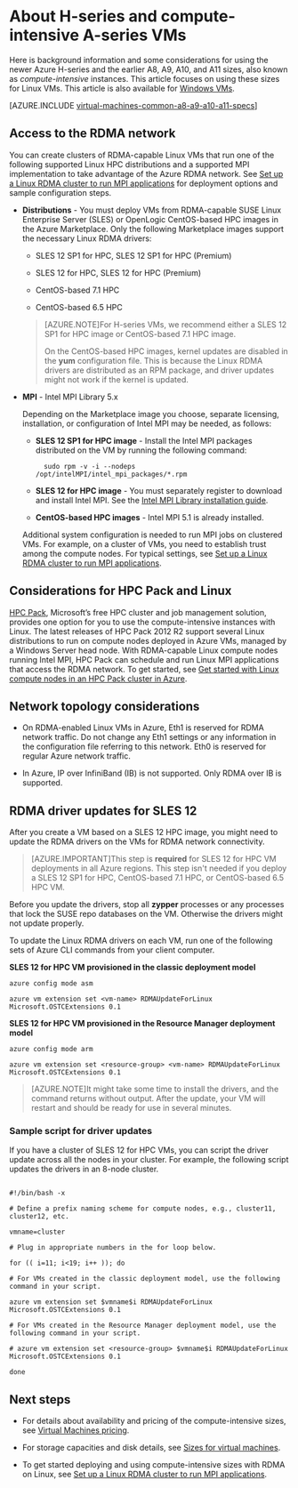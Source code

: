 <properties
 pageTitle="About compute-intensive VMs with Linux | Microsoft Azure"
 description="Get background information and considerations for using the H-series and A8, A9, A10, and A11 compute-intensive sizes for Linux VMs"
 services="virtual-machines-linux"
 documentationCenter=""
 authors="dlepow"
 manager="timlt"
 editor=""
 tags="azure-resource-manager,azure-service-management"/>
<tags
ms.service="virtual-machines-linux"
 ms.devlang="na"
 ms.topic="article"
 ms.tgt_pltfrm="vm-linux"
 ms.workload="infrastructure-services"
 ms.date="09/21/2016"
 ms.author="danlep"/>

# About H-series and compute-intensive A-series VMs 

Here is background information and some considerations for using the newer Azure H-series and the earlier A8, A9, A10, and A11 sizes, also known as *compute-intensive* instances. This article focuses on using these sizes for Linux VMs. This article is also available for [Windows VMs](virtual-machines-windows-a8-a9-a10-a11-specs.md).




[AZURE.INCLUDE [virtual-machines-common-a8-a9-a10-a11-specs](../../includes/virtual-machines-common-a8-a9-a10-a11-specs.md)]

## Access to the RDMA network

You can create clusters of RDMA-capable Linux VMs that run one of the following supported Linux HPC distributions and a supported MPI implementation to take advantage of the Azure RDMA network. See [Set up a Linux RDMA cluster to run MPI applications](virtual-machines-linux-classic-rdma-cluster.md) for deployment options and sample configuration steps.

* **Distributions** - You must deploy VMs from RDMA-capable SUSE Linux Enterprise Server (SLES) or OpenLogic CentOS-based HPC images in the Azure Marketplace. Only the following Marketplace images support the necessary Linux RDMA drivers:

    * SLES 12 SP1 for HPC, SLES 12 SP1 for HPC (Premium)
    
    * SLES 12 for HPC, SLES 12 for HPC (Premium)
    
    * CentOS-based 7.1 HPC
    
    * CentOS-based 6.5 HPC
    
    >[AZURE.NOTE]For H-series VMs, we recommend either a SLES 12 SP1 for HPC image or CentOS-based 7.1 HPC image.
    >
    >On the CentOS-based HPC images, kernel updates are disabled in the **yum** configuration file. This is because the Linux RDMA drivers are distributed as an RPM package, and driver updates might not work if the kernel is updated.

* **MPI** - Intel MPI Library 5.x

    Depending on the Marketplace image you choose, separate licensing, installation, or configuration of Intel MPI may be needed, as follows: 
    
    * **SLES 12 SP1 for HPC image** - Install the Intel MPI packages distributed on the VM by running the following command:
    
            sudo rpm -v -i --nodeps /opt/intelMPI/intel_mpi_packages/*.rpm

    * **SLES 12 for HPC image** - You must separately register to download and install Intel MPI. See the [Intel MPI Library installation guide](https://software.intel.com/sites/default/files/managed/7c/2c/intelmpi-2017-installguide-linux.pdf).
    
    * **CentOS-based HPC images**  - Intel MPI 5.1 is already installed.  

    Additional system configuration is needed to run MPI jobs on clustered VMs. For example, on a cluster of VMs, you need to establish trust among the compute nodes. For typical settings, see [Set up a Linux RDMA cluster to run MPI applications](virtual-machines-linux-classic-rdma-cluster.md).


## Considerations for HPC Pack and Linux

[HPC Pack](https://technet.microsoft.com/library/jj899572.aspx), Microsoft’s free HPC cluster and job management solution, provides one option for you to use the compute-intensive instances with Linux. The latest releases of HPC Pack 2012 R2 support several Linux distributions to run on compute nodes deployed in Azure VMs, managed by a Windows Server head node. With RDMA-capable Linux compute nodes running Intel MPI, HPC Pack can schedule and run Linux MPI applications that access the RDMA network. To get started, see [Get started with Linux compute nodes in an HPC Pack cluster in Azure](virtual-machines-linux-classic-hpcpack-cluster.md).

## Network topology considerations

* On RDMA-enabled Linux VMs in Azure, Eth1 is reserved for RDMA network traffic. Do not change any Eth1 settings or any information in the configuration file referring to this network. Eth0 is reserved for regular Azure network traffic.

* In Azure, IP over InfiniBand (IB) is not supported. Only RDMA over IB is supported.

## RDMA driver updates for SLES 12

After you create a VM based on a SLES 12 HPC image, you might need to update the RDMA drivers on the VMs for RDMA network connectivity. 

>[AZURE.IMPORTANT]This step is **required** for SLES 12 for HPC VM deployments in all Azure regions. 
>This step isn't needed if you deploy a SLES 12 SP1 for HPC, CentOS-based 7.1 HPC, or CentOS-based 6.5 HPC VM. 

Before you update the drivers, stop all **zypper** processes or any processes that lock the SUSE repo databases on the VM. Otherwise the drivers might not update properly.  

To update the Linux RDMA drivers on each VM, run one of the following sets of Azure CLI commands from your client computer.

**SLES 12 for HPC VM provisioned in the classic deployment model**

```
azure config mode asm

azure vm extension set <vm-name> RDMAUpdateForLinux Microsoft.OSTCExtensions 0.1
```

**SLES 12 for HPC VM provisioned in the Resource Manager deployment model**

```
azure config mode arm

azure vm extension set <resource-group> <vm-name> RDMAUpdateForLinux Microsoft.OSTCExtensions 0.1
```

>[AZURE.NOTE]It might take some time to install the drivers, and the command returns without output. After the update, your VM will restart and should be ready for use in several minutes.

### Sample script for driver updates

If you have a cluster of SLES 12 for HPC VMs, you can script the driver update across all the nodes in your cluster. For example, the following script updates the drivers in an 8-node cluster.

```

#!/bin/bash -x

# Define a prefix naming scheme for compute nodes, e.g., cluster11, cluster12, etc.

vmname=cluster

# Plug in appropriate numbers in the for loop below.

for (( i=11; i<19; i++ )); do

# For VMs created in the classic deployment model, use the following command in your script.

azure vm extension set $vmname$i RDMAUpdateForLinux Microsoft.OSTCExtensions 0.1

# For VMs created in the Resource Manager deployment model, use the following command in your script.

# azure vm extension set <resource-group> $vmname$i RDMAUpdateForLinux Microsoft.OSTCExtensions 0.1

done

```


## Next steps

* For details about availability and pricing of the compute-intensive sizes, see [Virtual Machines pricing](https://azure.microsoft.com/pricing/details/virtual-machines/#Linux).

* For storage capacities and disk details, see [Sizes for virtual machines](virtual-machines-linux-sizes.md).

* To get started deploying and using compute-intensive sizes with RDMA on Linux, see [Set up a Linux RDMA cluster to run MPI applications](virtual-machines-linux-classic-rdma-cluster.md).


